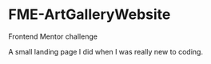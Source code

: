# FME-ArtGalleryWebsite
Frontend Mentor challenge

A small landing page I did when I was really new to coding.
